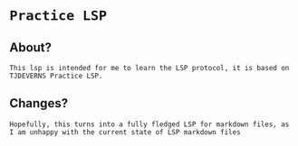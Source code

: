 # `Practice LSP` 

## About?
    This lsp is intended for me to learn the LSP protocol, it is based on TJDEVERNS Practice LSP.

## Changes?
    Hopefully, this turns into a fully fledged LSP for markdown files, as I am unhappy with the current state of LSP markdown files
